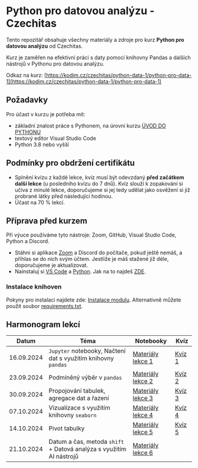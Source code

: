 # Python pro datovou analýzu - Czechitas

Tento repozitář obsahuje všechny materiály a zdroje pro kurz **Python pro datovou analýzu** od Czechitas. 

Kurz je zaměřen na efektivní práci s daty pomocí knihovny Pandas a dalších nástrojů v Pythonu pro datovou analýzu.

Odkaz na kurz: [https://kodim.cz/czechitas/python-data-1/python-pro-data-1](https://kodim.cz/czechitas/python-data-1/python-pro-data-1)

## Požadavky
Pro účast v kurzu je potřeba mít:
- základní znalost práce s Pythonem, na úrovni kurzu [ÚVOD DO PYTHONU](https://www.czechitas.cz/kurzy/uvod-do-pythonu)
- textový editor Visual Studio Code
- Python 3.8 nebo vyšší

## Podmínky pro obdržení certifikátu
- Splnění kvízu z každé lekce, kvíz musí být odevzdaný **před začátkem další lekce** (u posledního kvízu do 7 dnů). Kvíz slouží k zopakování si učiva z minulé lekce, doporučujeme si jej tedy udělat jako osvěžení si již probrané látky před následující hodinou.
- Účast na 70 % lekcí.


## Příprava před kurzem

Při výuce používáme tyto nástroje: Zoom, GitHub, Visual Studio Code, Python a Discord.

- Stáhni si aplikace [Zoom](https://zoom.us/download) a Discord do počítače, pokud ještě nemáš, a přihlas se do nich svým účtem. Jestliže je máš stažené již déle, doporučujeme je aktualizovat.
- Nainstaluj si [VS Code](https://code.visualstudio.com/download) a [Python](https://marketplace.visualstudio.com/items?itemName=ms-python.python). Jak na to najdeš [ZDE](https://kodim.cz/programovani/uvod-do-progr-1/priprava/jazyky-nastroje/instalace-python).

### Instalace knihoven
Pokyny pro instalaci najdete zde: [Instalace modulu](https://kodim.cz/analyza-dat/python-data-1/python-pro-data-1/instalace/instalace-modulu). Alternativně můžete použít soubor [requirements.txt](requirements.txt). 

## Harmonogram lekcí

| Datum       | Téma                                                      | Notebooky                          | Kvíz
|-------------|-----------------------------------------------------------|---------------------------------------------|---------------------------------------------|
| 16.09.2024  | `Jupyter` notebooky, Načtení dat s využitím knihovny `pandas` | [Materiály lekce 1](notebooks/lekce-01) | [Kvíz 1](https://forms.gle/pHZWRYnKx8w6WwUz8) |
| 23.09.2024  | Podmíněný výběr v `pandas`                                    | [Materiály lekce 2](notebooks/lekce-02) | [Kvíz 2](https://forms.gle/3XVoLEh8mqv4D8nf7) |
| 30.09.2024  | Propojování tabulek, agregace dat a řazení                    | [Materiály lekce 3](notebooks/lekce-03) | [Kvíz 3](https://forms.gle/MS2GiLKwzsDz1pQB7) |
| 07.10.2024  | Vizualizace s využitím knihovny `seaborn`                     | [Materiály lekce 4](notebooks/lekce-04) | [Kvíz 4](https://forms.gle/4iKFi3D519DSxYNg6)|
| 14.10.2024  | Pivot tabulky                                                 | [Materiály lekce 5](notebooks/lekce-05) | [Kvíz 5](https://forms.gle/F6w6g41Zwir3gNwT9)|
| 21.10.2024  | Datum a čas, metoda `shift` + Datová analýza s využitím AI nástrojů | [Materiály lekce 6](notebooks/lekce-06) | |
